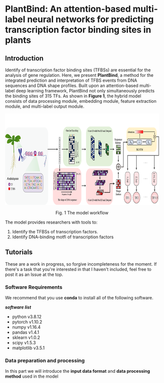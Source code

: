 # PlantBind: An attention-based multi-label neural networks for predicting transcription factor binding sites in plants
##   Introduction
Identify of transcription factor binding sites (TFBSs) are essential for the analysis of gene regulation. Here, we present **PlantBind**, a method for the integrated prediction and interpretation of TFBS events from DNA sequences and DNA shape profiles. Built upon an attention-based multi-label deep learning framework, PlantBind not only simultaneously predicts the binding sites of 315 TFs. As shown in **Figure 1**, the hybrid model consists of data processing module, embedding module, feature extraction module, and multi-label output module.

<p align="center">
<img src="https://github.com/wenkaiyan-kevin/PlantBind/blob/main/images/flow_chart.png" width = "600" height = "300" >
</p>  
<p align="center">Fig. 1 The model workflow</p>  

The model provides researchers with tools to:

1. Identify the TFBSs of transcription factors.
2. Identify DNA-binding motfi of transcription factors

## Tutorials
These are a work in progress, so forgive incompleteness for the moment. If there's a task that you're interested in that I haven't included, feel free to post it as an Issue at the top.

### Software Requirements
We recommend that you use **conda** to install all of the following software.

***software list***
- python      v3.8.12
- pytorch     v1.10.2
- numpy       v1.16.4
- pandas      v1.4.1
- sklearn     v1.0.2
- scipy       v1.5.3
- matplotlib  v3.5.1

### Data preparation and processing
In this part we will introduce the **input data format** and **data processing method** used in the model






